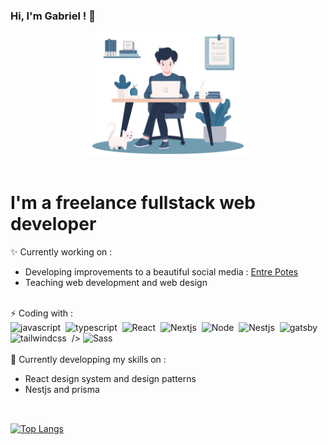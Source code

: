 ### Hi, I'm Gabriel ! 👋

<div id="header" align="center">
    <img src="./me-on-desktop.svg" width="50%"/>
</div>

<div id="content" width="100%" style="display:flex; flex-direction:column;margin:15px 0;">
<h1>I'm a freelance fullstack web developer</h1>
    <div>✨ Currently working on :
        <ul>
            <li>Developing improvements to a beautiful social media : <a href="https://www.entrepotes.org/" target="_blank">Entre Potes</a></li>
            <li>Teaching web development and web design</li>
        </ul>
    </div>
    </br>
    <div>⚡ Coding with :
        <div>
            <img src="https://cdn.jsdelivr.net/gh/devicons/devicon/icons/javascript/javascript-original.svg" title="javascript" alt="javascript" width="30" height="30"/>&nbsp;
             <img src="https://cdn.jsdelivr.net/gh/devicons/devicon@latest/icons/typescript/typescript-original.svg" title="typescript" alt="typescript" width="30" height="30" />&nbsp;
            <img src="https://cdn.jsdelivr.net/gh/devicons/devicon/icons/react/react-original.svg" title="React" alt="React" width="30" height="30"/>&nbsp;
            <img src="https://cdn.jsdelivr.net/gh/devicons/devicon/icons/nextjs/nextjs-original.svg" title="Nextjs" alt="Nextjs" width="30" height="30"/>&nbsp;
            <img src="https://cdn.jsdelivr.net/gh/devicons/devicon/icons/nodejs/nodejs-original.svg" title="Node" alt="Node" width="30" height="30"/>&nbsp;
             <img src="https://cdn.jsdelivr.net/gh/devicons/devicon@latest/icons/nestjs/nestjs-original.svg" title="Nestjs" alt="Nestjs" width="30" height="30"/>&nbsp;
             <img src="https://cdn.jsdelivr.net/gh/devicons/devicon@latest/icons/gatsby/gatsby-original.svg" title="gatsby" alt="gatsby" width="30" height="30"/>&nbsp;
             <img src="https://cdn.jsdelivr.net/gh/devicons/devicon@latest/icons/tailwindcss/tailwindcss-original.svg" title="tailwindcss" alt="tailwindcss" width="30" height="30"/>&nbsp; />
            <img src="https://cdn.jsdelivr.net/gh/devicons/devicon/icons/sass/sass-original.svg" title="Sass" alt="Sass" width="30" height="30"/>&nbsp;
        </div>
    </div>
    </br>
    <div>🌱 Currently developping my skills on :
        <ul>
            <li>React design system and design patterns</li>
            <li>Nestjs and prisma</li>
        </ul>
    </div>
    </br>
</div>

[![Top Langs](https://github-readme-stats-virid-one-14.vercel.app/api/top-langs/?username=CookedIdeas&hide=SCSS,Dockerfile,Shell,PHP)](https://github.com/anuraghazra/github-readme-stats)

<!--
Emoji stock

- 🔭 I’m currently working on ...
- 🌱 I’m currently learning ...
- 👯 I’m looking to collaborate on ...
- 🤔 I’m looking for help with ...
- 💬 Ask me about ...
- 📫 How to reach me: ...
- 😄 Pronouns: ...
- ⚡ Fun fact: ...
-->
